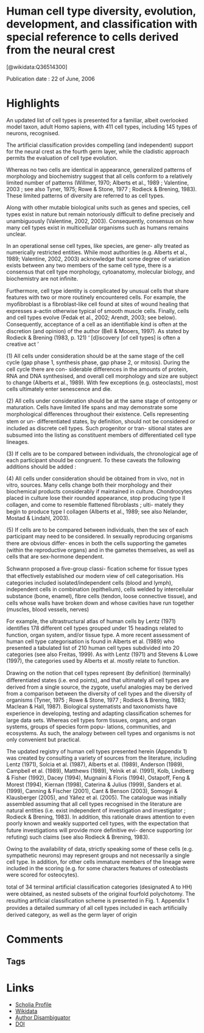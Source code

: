 
Human cell type diversity, evolution, development, and classification with special reference to cells derived from the neural crest
===================================================================================================================================
  
  [@wikidata:Q36514300]  
  
Publication date : 22 of June, 2006  

# Highlights

An updated list of cell types is presented for a familiar, albeit overlooked model taxon, adult Homo sapiens, with 411 cell types, including 145 types of neurons, recognised.


The artificial classification provides compelling (and independent) support for the neural crest as the fourth germ layer, while the cladistic approach permits the evaluation of cell type evolution. 


Whereas no
two cells are identical in appearance, generalized patterns of
morphology and biochemistry suggest that all cells conform
to a relatively limited number of patterns (Willmer, 1970;
Alberts et al., 1989 ; Valentine, 2003 ; see also Tyner, 1975;
Rowe & Stone, 1977 ; Rodieck & Brening, 1983). These
limited patterns of diversity are referred to as cell types.

<!-- Interesting for   - 2.4 The concept of "cell type"  -->

Along with other mutable biological units such as genes
and species, cell types exist in nature but remain notoriously
diﬃcult to deﬁne precisely and unambiguously (Valentine,
2002, 2003). Consequently, consensus on how many cell
types exist in multicellular organisms such as humans
remains unclear.


In an operational sense cell types, like species, are gener-
ally treated as numerically restricted entities. While most
authorities (e.g. Alberts et al., 1989; Valentine, 2002, 2003)
acknowledge that some degree of variation exists between
any two members of the same cell type, there is a consensus
that cell type morphology, cytoanatomy, molecular biology,
and biochemistry are not inﬁnite.

Furthermore, cell type identity
is complicated by unusual cells that share features with
two or more routinely encountered cells. For example, the
myoﬁbroblast is a ﬁbroblast-like cell found at sites of wound
healing that expresses a-actin otherwise typical of smooth
muscle cells. Finally, cells and cell types evolve (Fedak et al.,
2002; Arendt, 2003; see below). Consequently, acceptance
of a cell as an identiﬁable kind is often at the discretion (and
opinion) of the author (Bell & Mooers, 1997). As stated
by Rodieck & Brening (1983, p. 121) ‘ [d]iscovery [of cell
types] is often a creative act ’

(1) All cells under consideration should be at the same
stage of the cell cycle (gap phase 1, synthesis phase, gap
phase 2, or mitosis). During the cell cycle there are con-
siderable diﬀerences in the amounts of protein, RNA and
DNA synthesised, and overall cell morphology and size are
subject to change (Alberts et al., 1989). With few exceptions
(e.g. osteoclasts), most cells ultimately enter senescence
and die.

(2) All cells under consideration should be at the same
stage of ontogeny or maturation. Cells have limited life
spans and may demonstrate some morphological diﬀerences
throughout their existence. Cells representing stem or un-
diﬀerentiated states, by deﬁnition, should not be considered
or included as discrete cell types. Such progenitor or tran-
sitional states are subsumed into the listing as constituent
members of diﬀerentiated cell type lineages.

(3) If cells are to be compared between individuals, the
chronological age of each participant should be congruent.
To these caveats the following additions should be added :

(4) All cells under consideration should be obtained from
in vivo, not in vitro, sources. Many cells change both their
morphology and their biochemical products considerably
if maintained in culture. Chondrocytes placed in culture
lose their rounded appearance, stop producing type II
collagen, and come to resemble ﬂattened ﬁbroblasts ; ulti-
mately they begin to produce type I collagen (Alberts
et al., 1989; see also Nelander, Mostad & Lindahl, 2003).

(5) If cells are to be compared between individuals, then
the sex of each participant may need to be considered. In
sexually reproducing organisms there are obvious diﬀer-
ences in both the cells supporting the gametes (within the
reproductive organs) and in the gametes themselves, as well
as cells that are sex-hormone dependent.


Schwann proposed a ﬁve-group classi-
ﬁcation scheme for tissue types that eﬀectively established
our modern view of cell categorisation. His categories
included isolated/independent cells (blood and lymph),
independent cells in combination (epithelium), cells welded
by intercellular substance (bone, enamel), ﬁbre cells (tendon,
loose connective tissue), and cells whose walls have broken
down and whose cavities have run together (muscles, blood
vessels, nerves)

For example,
the ultrastructural atlas of human cells by Lentz (1971)
identiﬁes 178 diﬀerent cell types grouped under 15 headings
related to function, organ system, and/or tissue type. A
more recent assessment of human cell type categorisation
is found in Alberts et al. (1989) who presented a tabulated
list of 210 human cell types subdivided into 20 categories
(see also Freitas, 1999). As with Lentz (1971) and Stevens
& Lowe (1997), the categories used by Alberts et al. mostly
relate to function.

<!-- Nice! Must read these; stuff for the last year of PhD / Thesis writing -->

Drawing on the notion that cell
types represent (by deﬁnition) (terminally) diﬀerentiated
states (i.e. end points), and that ultimately all cell types are
derived from a single source, the zygote, useful analogies
may be derived from a comparison between the diversity of
cell types and the diversity of organisms (Tyner, 1975 ; Rowe
& Stone, 1977 ; Rodieck & Brening, 1983; Maclean &
Hall, 1987). Biological systematists and taxonomists have
experience in developing, testing and adapting classiﬁcation
schemes for large data sets. Whereas cell types form tissues,
organs, and organ systems, groups of species form popu-
lations, communities, and ecosystems. As such, the analogy
between cell types and organisms is not only convenient
but practical.

 The updated registry of human cell types presented herein
(Appendix 1) was created by consulting a variety of sources
from the literature, including Lentz (1971), Solcia et al.
(1987), Alberts et al. (1989), Anderson (1989), Campbell et al.
(1989), Matthews (1989), Yelnik et al. (1991), Kolb, Lindberg
& Fisher (1992), Dacey (1994), Mugnaini & Floris (1994),
Ostapoﬀ, Feng & Morest (1994), Kiernan (1998), Caterina
& Julius (1999), Sanders et al. (1999), Canning & Fischer
(2001), Cant & Benson (2003), Somogyi & Klausberger
(2005), and Yáňez et al. (2005). The catalogue was initially
assembled assuming that all cell types recognised in the
literature are natural entities (i.e. exist independent of
investigation and investigator ; Rodieck & Brening, 1983).
In addition, this rationale draws attention to even poorly
known and weakly supported cell types, with the expectation
that future investigations will provide more deﬁnitive evi-
dence supporting (or refuting) such claims (see also Rodieck
& Brening, 1983).


Owing to
the availability of data, strictly speaking some of these cells
(e.g. sympathetic neurons) may represent groups and not
necessarily a single cell type. In addition, for other cells
immature members of the lineage were included in the
scoring (e.g. for some characters features of osteoblasts were
scored for osteocytes).

total of 34 terminal artiﬁcial classiﬁcation categories
(designated A to HH) were obtained, as nested subsets of
the original fourfold polychotomy. The resulting artiﬁcial
classiﬁcation scheme is presented in Fig. 1. Appendix 1
provides a detailed summary of all cell types included in
each artiﬁcially derived category, as well as the germ layer
of origin




# Comments

## Tags

# Links
  
 * [Scholia Profile](https://scholia.toolforge.org/work/Q36514300)  
 * [Wikidata](https://www.wikidata.org/wiki/Q36514300)  
 * [Author Disambiguator](https://author-disambiguator.toolforge.org/work_item_oauth.php?id=Q36514300&batch_id=&match=1&author_list_id=&doit=Get+author+links+for+work)  
 * [DOI](https://doi.org/10.1017/S1464793106007068)  
